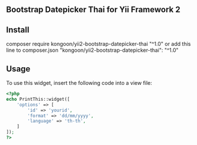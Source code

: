 Bootstrap Datepicker Thai for Yii Framework 2
---
Install
-----
composer require kongoon/yii2-bootstrap-datepicker-thai "^1.0"
or add this line to composer.json
"kongoon/yii2-bootstrap-datepicker-thai": "^1.0"

Usage
-----
To use this widget, insert the following code into a view file:
```php
<?php
echo PrintThis::widget([
	'options' => [
		'id' => 'yourid',
		'format' => 'dd/mm/yyyy',
		'language' => 'th-th',
	]
]);
?>
```

